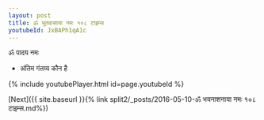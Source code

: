 ```yaml
---
layout: post
title: ॐ भूतवासाया नमः १०८ टाइम्स
youtubeId: JxBAPh1qA1c
---
```

 
 
 ॐ पादय नमः  
 
 -  अंतिम गंतव्य कौन है 
 
  
 
  
 
 
 
 
 
 


{% include youtubePlayer.html id=page.youtubeId %}
 
[Next]({{ site.baseurl }}{% link  split2/_posts/2016-05-10-ॐ भयनाशनाया नमः १०८ टाइम्स.md%})
 
